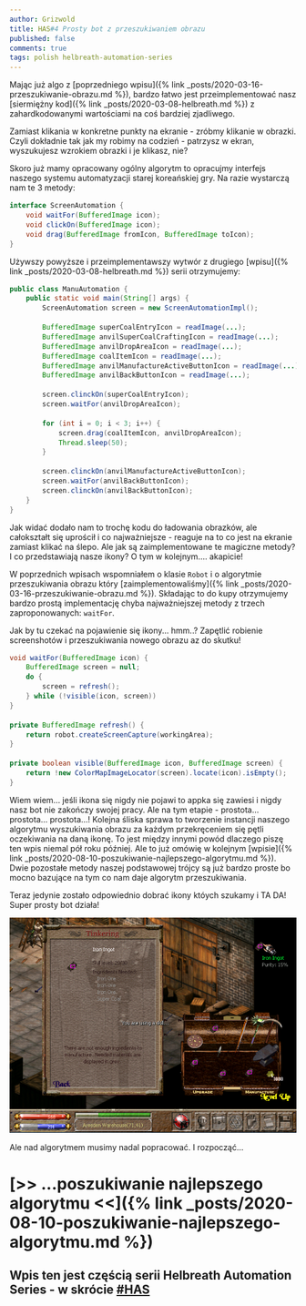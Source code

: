 ```yaml
---
author: Grizwold
title: HAS#4 Prosty bot z przeszukiwaniem obrazu
published: false
comments: true
tags: polish helbreath-automation-series
---
```


Mając już algo z [poprzedniego wpisu]({% link _posts/2020-03-16-przeszukiwanie-obrazu.md %}), bardzo łatwo jest przeimplementować nasz 
[siermiężny kod]({% link _posts/2020-03-08-helbreath.md %}) z zahardkodowanymi wartościami na coś bardziej zjadliwego.

Zamiast klikania w konkretne punkty na ekranie - zróbmy klikanie w obrazki. Czyli dokładnie tak jak my robimy na codzień - 
patrzysz w ekran, wyszukujesz wzrokiem obrazki i je klikasz, nie? 

Skoro już mamy opracowany ogólny algorytm to opracujmy interfejs naszego systemu automatyzacji starej koreańskiej gry. 
Na razie wystarczą nam te 3 metody:

```java
interface ScreenAutomation {
    void waitFor(BufferedImage icon);
    void clickOn(BufferedImage icon);
    void drag(BufferedImage fromIcon, BufferedImage toIcon);
}
```

Używszy powyższe i przeimplementawszy wytwór z drugiego [wpisu]({% link _posts/2020-03-08-helbreath.md %}) serii otrzymujemy:

```java
public class ManuAutomation {
    public static void main(String[] args) {
        ScreenAutomation screen = new ScreenAutomationImpl();

        BufferedImage superCoalEntryIcon = readImage(...);
        BufferedImage anvilSuperCoalCraftingIcon = readImage(...);
        BufferedImage anvilDropAreaIcon = readImage(...);
        BufferedImage coalItemIcon = readImage(...);
        BufferedImage anvilManufactureActiveButtonIcon = readImage(...);
        BufferedImage anvilBackButtonIcon = readImage(...);

        screen.clinckOn(superCoalEntryIcon);
        screen.waitFor(anvilDropAreaIcon);

        for (int i = 0; i < 3; i++) {
            screen.drag(coalItemIcon, anvilDropAreaIcon);
            Thread.sleep(50);
        }

        screen.clinckOn(anvilManufactureActiveButtonIcon);
        screen.waitFor(anvilBackButtonIcon);
        screen.clinckOn(anvilBackButtonIcon);
    }
}
```

Jak widać dodało nam to trochę kodu do ładowania obrazków, ale całokształt się uprościł i co najważniejsze - reaguje na 
to co jest na ekranie zamiast klikać na ślepo. Ale jak są zaimplementowane te magiczne metody? I co przedstawiają nasze ikony? 
O tym w kolejnym.... akapicie!

W poprzednich wpisach wspomniałem o klasie `Robot` i o algorytmie przeszukiwania obrazu który [zaimplementowaliśmy]({% link _posts/2020-03-16-przeszukiwanie-obrazu.md %}).
Składając to do kupy otrzymujemy bardzo prostą implementację chyba najważniejszej metody z trzech zaproponowanych: `waitFor`.

Jak by tu czekać na pojawienie się ikony... hmm..? Zapętlić robienie screenshotów i przeszukiwania nowego obrazu az do skutku!

```java
void waitFor(BufferedImage icon) {
    BufferedImage screen = null;
    do {
        screen = refresh();
    } while (!visible(icon, screen))
}

private BufferedImage refresh() {
    return robot.createScreenCapture(workingArea);
}

private boolean visible(BufferedImage icon, BufferedImage screen) {
    return !new ColorMapImageLocator(screen).locate(icon).isEmpty();
}
```

Wiem wiem... jeśli ikona się nigdy nie pojawi to appka się zawiesi i nigdy nasz bot nie zakończy swojej pracy. Ale na 
tym etapie - prostota... prostota... prostota...! Kolejna śliska sprawa to tworzenie instancji naszego algorytmu wyszukiwania
obrazu za każdym przekręceniem się pętli oczekiwania na daną ikonę. To jest między innymi powód dlaczego piszę ten wpis 
niemal pół roku później. Ale to już omówię w kolejnym [wpisie]({% link _posts/2020-08-10-poszukiwanie-najlepszego-algorytmu.md %}).
Dwie pozostałe metody naszej podstawowej trójcy są już bardzo proste bo mocno bazujące na tym co nam daje algorytm przeszukiwania.

Teraz jedynie zostało odpowiednio dobrać ikony któych szukamy i TA DA! Super prosty bot działa!

![](assets/post4/iron_ingot_finding.png)

Ale nad algorytmem musimy nadal popracować. I rozpocząć...

# [>> ...poszukiwanie najlepszego algorytmu <<]({% link _posts/2020-08-10-poszukiwanie-najlepszego-algorytmu.md %}) 
## Wpis ten jest częścią serii Helbreath Automation Series - w skrócie <a href="/tags#helbreath-automation-series">#HAS</a>
